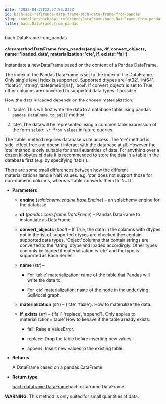 ```yaml
---
date: '2022-04-26T12:27:56.237Z'
id: bach-api-reference-data-frame-bach-data-frame-from-pandas
slug: /modeling/bach/api-reference/DataFrame/bach.DataFrame.from-pandas/
title: bach.DataFrame.from_pandas
---
```


bach.DataFrame.from_pandas


#### _classmethod_ DataFrame.from_pandas(engine, df, convert_objects, name='loaded_data', materialization='cte', if_exists='fail')
Instantiate a new DataFrame based on the content of a Pandas DataFrame.

The index of the Pandas DataFrame is set to the index of the DataFrame. Only single level index is
supported. Supported dtypes are ‘int32’, ‘int64’, ‘float64’, ‘string’, ‘datetime64[ns]’, ‘bool’. If
convert_objects is set to True, other columns are converted to supported data types if possible.

How the data is loaded depends on the chosen materialization:


1. ‘table’: This will first write the data to a database table using pandas
`pandas.DataFrame.to_sql()` method.


2. ‘cte’: The data will be represented using a common table expression of the form
`select \* from values` in future queries.

The ‘table’ method requires database write access. The ‘cte’ method is side-effect free and doesn’t
interact with the database at all. However the ‘cte’ method is only suitable for small quantities
of data. For anything over a dozen kilobytes of data it is recommended to store the data in a table
in the database first (e.g. by specifying ‘table’).

There are some small differences between how the different materializations handle NaN values. e.g.
‘cte’ does not support those for non-numeric columns, whereas ‘table’ converts them to ‘NULL’.


* **Parameters**

    
    * **engine** (*sqlalchemy.engine.base.Engine*) – an sqlalchemy engine for the database.


    * **df** (*pandas.core.frame.DataFrame*) – Pandas DataFrame to instantiate as DataFrame.


    * **convert_objects** (*bool*) – If True, the data in the columns with dtypes not in the list of supported
    dtypes are checked they contain supported data types. ‘Object’ columns that contain strings are
    converted to the ‘string’ dtype and loaded accordingly. Other types can only be loaded if
    materialization is ‘cte’ and the type is supported as Bach Series.


    * **name** (*str*) – 
        * For ‘table’ materialization: name of the table that Pandas will write the data to.


        * For ‘cte’ materialization: name of the node in the underlying SqlModel graph.



    * **materialization** (*str*) – {‘cte’, ‘table’}. How to materialize the data.


    * **if_exists** (*str*) – {‘fail’, ‘replace’, ‘append’}. Only applies to materialization=’table’
    How to behave if the table already exists:


        * fail: Raise a ValueError.


        * replace: Drop the table before inserting new values.


        * append: Insert new values to the existing table.




* **Returns**

    A DataFrame based on a pandas DataFrame



* **Return type**

    [bach.dataframe.DataFrame](#bach.DataFrame)bach.dataframe.DataFrame


**WARNING**: This method is only suited for small quantities of data.

<!-- !! processed by numpydoc !! -->
